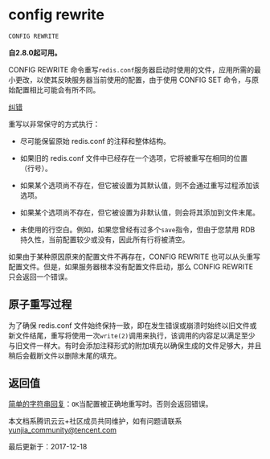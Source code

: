 # config rewrite

```javascript
CONFIG REWRITE
```

**自2.8.0起可用。**

CONFIG REWRITE 命令重写`redis.conf`服务器启动时使用的文件，应用所需的最小更改，以使其反映服务器当前使用的配置，由于使用 CONFIG SET 命令，与原始配置相比可能会有所不同。

[纠错](javascript:;)

重写以非常保守的方式执行：

- 尽可能保留原始 redis.conf 的注释和整体结构。

- 如果旧的 redis.conf 文件中已经存在一个选项，它将被重写在相同的位置（行号）。

- 如果某个选项尚不存在，但它被设置为其默认值，则不会通过重写过程添加该选项。

- 如果某个选项尚不存在，但它被设置为非默认值，则会将其添加到文件末尾。

- 未使用的行空白。例如，如果您曾经有过多个`save`指令，但由于您禁用 RDB 持久性，当前配置较少或没有，因此所有行将被清空。

如果由于某种原因原来的配置文件不再存在，CONFIG REWRITE 也可以从头重写配置文件。但是，如果服务器根本没有配置文件启动，那么 CONFIG REWRITE 只会返回一个错误。

## 原子重写过程

为了确保 redis.conf 文件始终保持一致，即在发生错误或崩溃时始终以旧文件或新文件结尾，重写将使用一次`write(2)`调用来执行，该调用的内容足以满足至少与旧文件一样大。有时会添加注释形式的附加填充以确保生成的文件足够大，并且稍后会截断文件以删除末尾的填充。

## 返回值

[简单的字符串回复](https://redis.io/topics/protocol#simple-string-reply)：`OK`当配置被正确地重写时。否则会返回错误。

本文档系腾讯云云+社区成员共同维护，如有问题请联系 yunjia_community@tencent.com

最后更新于：2017-12-18